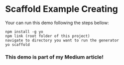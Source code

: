 # Scaffold Example Creating

Your can run this demo following the steps bellow:

```
npm install -g yo
npm link (root folder of this project)
navigate to directory you want to run the generator
yo scaffold
```
### This demo is part of my Medium article!
